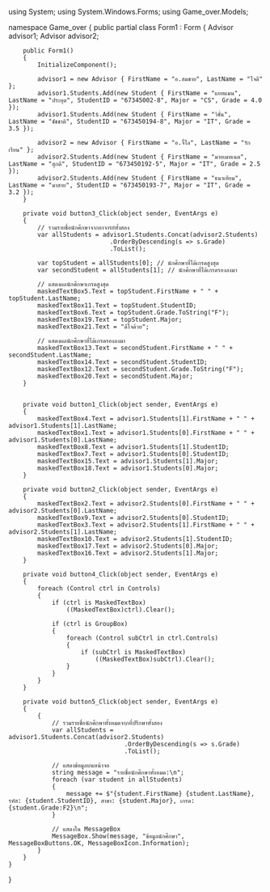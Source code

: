 using System;
using System.Windows.Forms;
using Game_over.Models;

namespace Game_over
{
    public partial class Form1 : Form
    {
        Advisor advisor1;
        Advisor advisor2;

        public Form1()
        {
            InitializeComponent();

            advisor1 = new Advisor { FirstName = "อ.สมชาย", LastName = "ใจดี" };
            advisor1.Students.Add(new Student { FirstName = "แยทแมน", LastName = "ประยุด", StudentID = "67345002-8", Major = "CS", Grade = 4.0 });
            advisor1.Students.Add(new Student { FirstName = "วิชั่น", LastName = "ชัชชาติ", StudentID = "673450194-8", Major = "IT", Grade = 3.5 });

            advisor2 = new Advisor { FirstName = "อ.จี้ไล", LastName = "รักเรียน" };
            advisor2.Students.Add(new Student { FirstName = "มายเมทเนต", LastName = "สุกดี", StudentID = "673450192-5", Major = "IT", Grade = 2.5 });
            advisor2.Students.Add(new Student { FirstName = "ธนาเทียม", LastName = "มาสาย", StudentID = "673450193-7", Major = "IT", Grade = 3.2 });
        }

        private void button3_Click(object sender, EventArgs e)
        {
            // รวมรายชื่อนักศึกษาจากอาจารย์ทั้งสอง
            var allStudents = advisor1.Students.Concat(advisor2.Students)
                                .OrderByDescending(s => s.Grade)
                                .ToList();

            var topStudent = allStudents[0]; // นักศึกษาที่ได้เกรดสูงสุด
            var secondStudent = allStudents[1]; // นักศึกษาที่ได้เกรดรองลงมา

            // แสดงผลนักศึกษาเกรดสูงสุด
            maskedTextBox5.Text = topStudent.FirstName + " " + topStudent.LastName;
            maskedTextBox11.Text = topStudent.StudentID;
            maskedTextBox6.Text = topStudent.Grade.ToString("F");
            maskedTextBox19.Text = topStudent.Major;
            maskedTextBox21.Text = "ดีใจด้วย";

            // แสดงผลนักศึกษาที่ได้เกรดรองลงมา
            maskedTextBox13.Text = secondStudent.FirstName + " " + secondStudent.LastName;
            maskedTextBox14.Text = secondStudent.StudentID;
            maskedTextBox12.Text = secondStudent.Grade.ToString("F");
            maskedTextBox20.Text = secondStudent.Major;
        }


        private void button1_Click(object sender, EventArgs e)
        {
            maskedTextBox4.Text = advisor1.Students[1].FirstName + " " + advisor1.Students[1].LastName;
            maskedTextBox1.Text = advisor1.Students[0].FirstName + " " + advisor1.Students[0].LastName;
            maskedTextBox8.Text = advisor1.Students[1].StudentID;
            maskedTextBox7.Text = advisor1.Students[0].StudentID;
            maskedTextBox15.Text = advisor1.Students[1].Major;
            maskedTextBox18.Text = advisor1.Students[0].Major;
        }

        private void button2_Click(object sender, EventArgs e)
        {
            maskedTextBox2.Text = advisor2.Students[0].FirstName + " " + advisor2.Students[0].LastName;
            maskedTextBox9.Text = advisor2.Students[0].StudentID;
            maskedTextBox3.Text = advisor2.Students[1].FirstName + " " + advisor2.Students[1].LastName;
            maskedTextBox10.Text = advisor2.Students[1].StudentID;
            maskedTextBox17.Text = advisor2.Students[0].Major;
            maskedTextBox16.Text = advisor2.Students[1].Major;
        }

        private void button4_Click(object sender, EventArgs e)
        {
            foreach (Control ctrl in Controls)
            {
                if (ctrl is MaskedTextBox)
                    ((MaskedTextBox)ctrl).Clear();

                if (ctrl is GroupBox)
                {
                    foreach (Control subCtrl in ctrl.Controls)
                    {
                        if (subCtrl is MaskedTextBox)
                            ((MaskedTextBox)subCtrl).Clear();
                    }
                }
            }
        }

        private void button5_Click(object sender, EventArgs e)
        {
            {
                // รวมรายชื่อนักศึกษาทั้งหมดจากที่ปรึกษาทั้งสอง
                var allStudents = advisor1.Students.Concat(advisor2.Students)
                                    .OrderByDescending(s => s.Grade)
                                    .ToList();

                // แสดงข้อมูลบนหน้าจอ
                string message = "รายชื่อนักศึกษาทั้งหมด:\n";
                foreach (var student in allStudents)
                {
                    message += $"{student.FirstName} {student.LastName}, รหัส: {student.StudentID}, สาขา: {student.Major}, เกรด: {student.Grade:F2}\n";
                }

                // แสดงใน MessageBox
                MessageBox.Show(message, "ข้อมูลนักศึกษา", MessageBoxButtons.OK, MessageBoxIcon.Information);
            }
        }
    }
}
